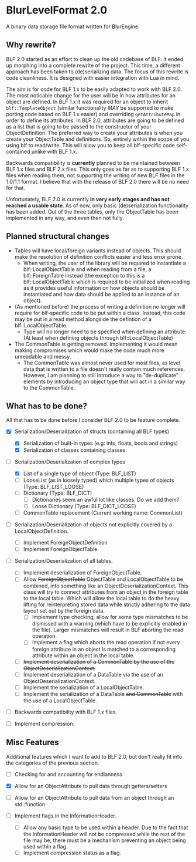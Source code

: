 # BlurLevelFormat 2.0
A binary data storage file format written for BlurEngine.

## Why rewrite?
BLF 2.0 started as an effort to clean up the old codebase of BLF. It ended up morphing into a complete rewrite of the project. This time, a different approach has been taken to (de)serializing data. The focus of this rewrite is code cleanliness. It is designed with easier integration with Lua in mind.

The aim is for code for BLF 1.x to be easily adapted to work with BLF 2.0. The most noticable change for the user will be in how attributes for an object are defined. In BLF 1.x it was required for an object to inherit `blf::TemplateObject` (similar functionality *MAY* be supported to make porting code based on BLF 1.x easier) and overriding `getAttributeMap` in order to define its attributes. In BLF 2.0, attributes are going to be defined as a list that is going to be passed to the constructor of your ObjectDefinition. The preferred way to create your attributes is when you create your ObjectTable and definitions. So, entirely within the scope of you using blf to read/write. This will allow you to keep all blf-specific code self-contained unlike with BLF 1.x.

Backwards compatibility is **currently** planned to be maintained between BLF 1.x files and BLF 2.x files. This only goes as far as to supporting BLF 1.x files when reading them, not supporting the writing of new BLF files in the 1.0/1.1 format. I believe that with the release of BLF 2.0 there will be no need for that.

Unfortunately, BLF 2.0 is currently __**in very early stages and has not reached a usable state**__. As of now, only basic (de)serialization functionality has been added. Out of the three tables, only the ObjectTable has been implemented in any way, and even then not fully.

## Planned structural changes
- Tables will have local/foreign variants instead of objects. This should make the resolution of definition conflicts easier and less error prone.
    - When writing, the user of the library will be required to instantiate a blf::LocalObjectTable and when reading from a file, a blf::ForeignTable instead (the exception to this is a blf::LocalObjectTable which is required to be initialized when reading as it provides useful information on how objects should be instantiated and how data should be applied to an instance of an object).
- (As mentioned before) the process of writing a definition no longer will require for blf-specific code to be put within a class. Instead, this code may be put in a read method alongside the defintion of a blf::LocalObjectTable.
    - Type will no longer need to be specified when defining an attribute. (At least when defining objects through blf::LocalObjectTable)
- The CommonTable is getting removed. Implementing it would mean making compromises which would make the code much more unreadable and messy.
    - The CommonTable was almost never used for most files, as level data that is written to a file doesn't really contain much references. However, I am planning to still introduce a way to "de-duplicate" elements by introducing an object type that will act in a similar way to the CommonTable.

## What has to be done?
All that has to be done before I consider BLF 2.0 to be feature complete.

- [x] Serialization/Deserialization of structs (containing all BLF types)
    - [x] Serialization of built-in types (e.g: ints, floats, bools and strings)
    - [x] Serialization of classes containing classes.

- [ ] Serialization/Deserialization of complex types
    - [x] List of a single type of object (Type: BLF_LIST)
    - [ ] LooseList (as in loosely typed) which multiple types of objects (Type: BLF_LIST_LOOSE)
    - [ ] Dictionary (Type: BLF_DICT)
        - [ ] Dictionaries seem an awful lot like classes. Do we add them?
        - [ ] Loose DIctionary (Type: BLF_DICT_LOOSE)
    - [ ] CommonTable replacement (Current working name: CommonList)
   
- [ ] Serialization/Deserialization of objects not explicitly covered by a LocalObjectDefinition.
    - [ ] Implement ForeignObjectDefinition
    - [ ] Implement ForeignObjectTable.

- [ ] Serialization/Deserialization of all tables.
    - [ ] Implement deserialization of ForeignObjectTable.
    - [ ] Allow ~~ForeignObjectTable~~ ObjectTable and LocalObjectTable to be combined, into something like an ObjectDeserializationContext. This class will try to connect attributes from an object in the foreign table to the local table. Which will allow the local table to do the heavy lifting for reinterpreting stored data while strictly adhering to the data layout set out by the foreign data.
        - [ ] Implement type checking, allow for some type mismatches to be dismissed with a warning (which have to be explicitly enabled in the file). Larger mismatches will result in BLF aborting the read operation.
        - [ ] Implement a flag which aborts the read operation if not every foreign attribute in an object is matched to a corresponding attribute within an object in the local table.
    - [ ] ~~Implement deserialization of a CommonTable by the use of the ObjectDeserializationContext.~~
    - [ ] Implement deserialization of a DataTable via the use of an ObjectDeserializationContext.
    - [ ] Implement the serialization of a LocalObjectTable.
    - [ ] Implement the serialization of a DataTable ~~and CommonTable~~ with the use of a LocalObjectTable.

- [ ] Backwards compatibility with BLF 1.x files.

- [ ] Implement compression.

## Misc Features
Additional features which I want to add to BLF 2.0, but
don't really fit into the categories of the previous section.

- [ ] Checking for and accounting for endianness
- [x] Allow for an ObjectAttribute to pull data through getters/setters
- [ ] Allow for an ObjectAttribute to pull data from an object through an std::function.

- [ ] Implement flags in the InformationHeader. 
    - [ ] Allow any basic type to be used within a header. Due to the fact that the InformationHeader will not be compressed while the rest of the file may be, there must be a mechanism preventing an object being used within a flag.
    - [ ] Implement compression status as a flag.
